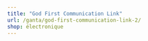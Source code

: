 ```yaml
---
title: "God First Communication Link"
url: /ganta/god-first-communication-link-2/
shop: électronique
---
```

